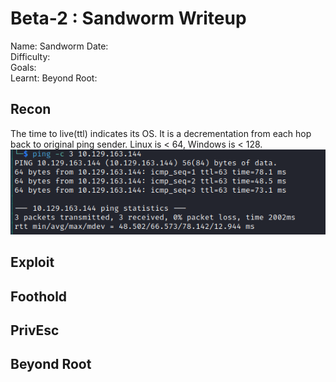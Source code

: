# Beta-2 : Sandworm Writeup

Name: Sandworm
Date:  
Difficulty:  
Goals:  
Learnt:
Beyond Root:

## Recon

The time to live(ttl) indicates its OS. It is a decrementation from each hop back to original ping sender. Linux is < 64, Windows is < 128.
![ping](HackTheBox/Retired-Machines/Sandworm/Screenshots/ping.png)
	
## Exploit

## Foothold

## PrivEsc

## Beyond Root


